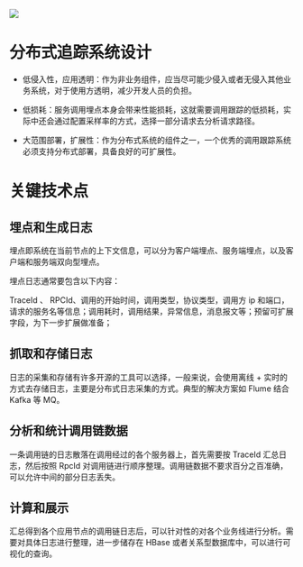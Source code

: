 [![](https://i.postimg.cc/WzXsh0MX/image.png)](https://github.com/wx-chevalier/Backend-Series)

# 分布式追踪系统设计

- 低侵入性，应用透明：作为非业务组件，应当尽可能少侵入或者无侵入其他业务系统，对于使用方透明，减少开发人员的负担。

- 低损耗：服务调用埋点本身会带来性能损耗，这就需要调用跟踪的低损耗，实际中还会通过配置采样率的方式，选择一部分请求去分析请求路径。

- 大范围部署，扩展性：作为分布式系统的组件之一，一个优秀的调用跟踪系统必须支持分布式部署，具备良好的可扩展性。

# 关键技术点

## 埋点和生成日志

埋点即系统在当前节点的上下文信息，可以分为客户端埋点、服务端埋点，以及客户端和服务端双向型埋点。

埋点日志通常要包含以下内容：

TraceId 、 RPCId、调用的开始时间，调用类型，协议类型，调用方 ip 和端口，请求的服务名等信息；调用耗时，调用结果，异常信息，消息报文等；预留可扩展字段，为下一步扩展做准备；

## 抓取和存储日志

日志的采集和存储有许多开源的工具可以选择，一般来说，会使用离线 + 实时的方式去存储日志，主要是分布式日志采集的方式。典型的解决方案如 Flume 结合 Kafka 等 MQ。

## 分析和统计调用链数据

一条调用链的日志散落在调用经过的各个服务器上，首先需要按 TraceId 汇总日志，然后按照 RpcId 对调用链进行顺序整理。调用链数据不要求百分之百准确，可以允许中间的部分日志丢失。

## 计算和展示

汇总得到各个应用节点的调用链日志后，可以针对性的对各个业务线进行分析。需要对具体日志进行整理，进一步储存在 HBase 或者关系型数据库中，可以进行可视化的查询。
